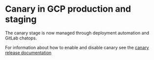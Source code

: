 # Canary in GCP production and staging

The canary stage is now managed through deployment automation and GitLab chatops.

For information about how to enable and disable canary see the [canary release documentation](https://gitlab.com/gitlab-org/release/docs/blob/master/general/deploy/canary.md)
